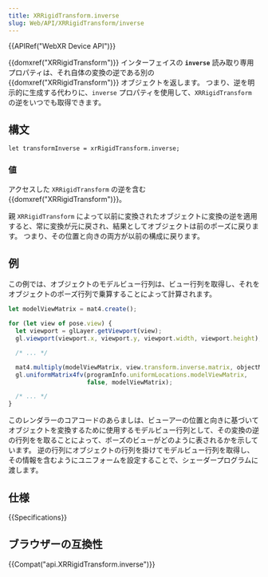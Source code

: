 ```yaml
---
title: XRRigidTransform.inverse
slug: Web/API/XRRigidTransform/inverse
---
```


{{APIRef("WebXR Device API")}}

{{domxref("XRRigidTransform")}} インターフェイスの **`inverse`** 読み取り専用プロパティは、それ自体の変換の逆である別の {{domxref("XRRigidTransform")}} オブジェクトを返します。 つまり、逆を明示的に生成する代わりに、`inverse` プロパティを使用して、`XRRigidTransform` の逆をいつでも取得できます。

## 構文

```
let transformInverse = xrRigidTransform.inverse;
```

### 値

アクセスした `XRRigidTransform` の逆を含む {{domxref("XRRigidTransform")}}。

親 `XRRigidTransform` によって以前に変換されたオブジェクトに変換の逆を適用すると、常に変換が元に戻され、結果としてオブジェクトは前のポーズに戻ります。 つまり、その位置と向きの両方が以前の構成に戻ります。

## 例

この例では、オブジェクトのモデルビュー行列は、ビュー行列を取得し、それをオブジェクトのポーズ行列で乗算することによって計算されます。

```js
let modelViewMatrix = mat4.create();

for (let view of pose.view) {
  let viewport = glLayer.getViewport(view);
  gl.viewport(viewport.x, viewport.y, viewport.width, viewport.height);

  /* ... */

  mat4.multiply(modelViewMatrix, view.transform.inverse.matrix, objectMatrix);
  gl.uniformMatrix4fv(programInfo.uniformLocations.modelViewMatrix,
                      false, modelViewMatrix);

  /* ... */
}
```

このレンダラーのコアコードのあらましは、ビューアーの位置と向きに基づいてオブジェクトを変換するために使用するモデルビュー行列として、その変換の逆の行列をを取ることによって、ポーズのビューがどのように表されるかを示しています。 逆の行列にオブジェクトの行列を掛けてモデルビュー行列を取得し、その情報を含むようにユニフォームを設定することで、シェーダープログラムに渡します。

## 仕様

{{Specifications}}

## ブラウザーの互換性

{{Compat("api.XRRigidTransform.inverse")}}
